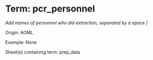 # Term: pcr_personnel

*Add names of personnel who did extraction, separated by a space |*

Origin: AOML

Example: None

Sheet(s) containing term: prep_data

